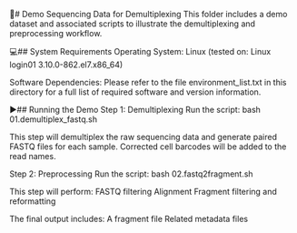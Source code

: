 🔬# Demo Sequencing Data for Demultiplexing
This folder includes a demo dataset and associated scripts to illustrate the demultiplexing and preprocessing workflow.

💻## System Requirements
Operating System:
Linux (tested on: Linux login01 3.10.0-862.el7.x86_64)

Software Dependencies:
Please refer to the file environment_list.txt in this directory for a full list of required software and version information.

▶️## Running the Demo
Step 1: Demultiplexing
Run the script:
bash 01.demultiplex_fastq.sh

This step will demultiplex the raw sequencing data and generate paired FASTQ files for each sample. Corrected cell barcodes will be added to the read names.

Step 2: Preprocessing
Run the script:
bash 02.fastq2fragment.sh

This step will perform:
FASTQ filtering
Alignment
Fragment filtering and reformatting

The final output includes:
A fragment file
Related metadata files
